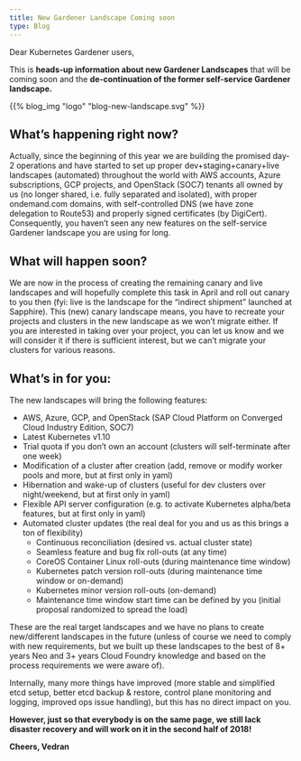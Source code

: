 ```yaml
---
title: New Gardener Landscape Coming soon
type: Blog
---
```


Dear Kubernetes Gardener users,
 
This is **heads-up information about new Gardener Landscapes** that will be coming soon and the **de-continuation of the 
former self-service Gardener landscape.**
 
{{% blog_img "logo" "blog-new-landscape.svg" %}}
 
## What’s happening right now?
Actually, since the beginning of this year we are building the promised day-2 operations and have started to set 
up proper dev+staging+canary+live landscapes (automated) throughout the world with AWS accounts, Azure subscriptions, 
GCP projects, and OpenStack (SOC7) tenants all owned by us (no longer shared, i.e. fully separated and isolated), with 
proper ondemand.com domains, with self-controlled DNS (we have zone delegation to Route53) and properly signed 
certificates (by DigiCert). Consequently, you haven’t seen any new features on the self-service Gardener landscape 
you are using for long.
 
## What will happen soon?
We are now in the process of creating the remaining canary and live landscapes and will hopefully complete this 
task in April and roll out canary to you then (fyi: live is the landscape for the “indirect shipment” launched at 
Sapphire). This (new) canary landscape means, you have to recreate your projects and clusters in the new landscape 
as we won’t migrate either. If you are interested in taking over your project, you can let us know and we will 
consider it if there is sufficient interest, but we can’t migrate your clusters for various reasons.
 
## What’s in for you:
The new landscapes will bring the following features:
- AWS, Azure, GCP, and OpenStack (SAP Cloud Platform on Converged Cloud Industry Edition, SOC7)
- Latest Kubernetes v1.10
- Trial quota if you don’t own an account (clusters will self-terminate after one week)
- Modification of a cluster after creation (add, remove or modify worker pools and more, but at first only in yaml)
- Hibernation and wake-up of clusters (useful for dev clusters over night/weekend, but at first only in yaml)
- Flexible API server configuration (e.g. to activate Kubernetes alpha/beta features, but at first only in yaml)
- Automated cluster updates (the real deal for you and us as this brings a ton of flexibility)
  - Continuous reconciliation (desired vs. actual cluster state)
  - Seamless feature and bug fix roll-outs (at any time)
  - CoreOS Container Linux roll-outs (during maintenance time window)
  - Kubernetes patch version roll-outs (during maintenance time window or on-demand)
  - Kubernetes minor version roll-outs (on-demand)
  - Maintenance time window start time can be defined by you (initial proposal randomized to spread the load)
 
These are the real target landscapes and we have no plans to create new/different landscapes in the future 
(unless of course we need to comply with new requirements, but we built up these landscapes to the best of 8+ 
years Neo and 3+ years Cloud Foundry knowledge and based on the process requirements we were aware of).
 
Internally, many more things have improved (more stable and simplified etcd setup, better etcd backup & restore, 
control plane monitoring and logging, improved ops issue handling), but this has no direct impact on you. 

**However, just so that everybody is on the same page, we still lack disaster recovery and will work on it in the second 
half of 2018!**
 
**Cheers, Vedran**
 
<style>

@keyframes float {
	0% {
		transform: translatey(0);
	}
	50% {
		transform: translatey(-6px);
	}
	100% {
		transform: translatey(0);
	}
}

#blog-new-landscape #Icon > *{
animation: float 3s ease-in-out infinite;
}

</style>